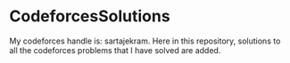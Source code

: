 # CodeforcesSolutions

My codeforces handle is: sartajekram. Here in this repository, solutions to all the codeforces problems that I have solved are added.
